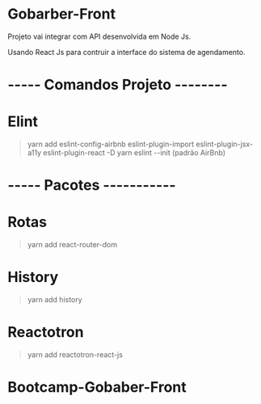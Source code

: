 # Gobarber-Front

Projeto vai integrar com API desenvolvida em Node Js.

Usando React Js para contruir a interface do sistema de agendamento.

# ----- Comandos Projeto --------

# Elint

> yarn add eslint-config-airbnb eslint-plugin-import eslint-plugin-jsx-a11y eslint-plugin-react -D
> yarn eslint --init (padrão AirBnb)

# ----- Pacotes -----------

# Rotas

> yarn add react-router-dom

# History

> yarn add history

# Reactotron

> yarn add reactotron-react-js
# Bootcamp-Gobaber-Front
